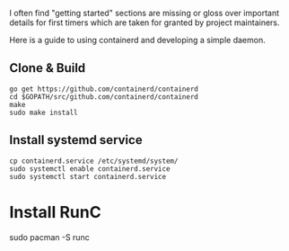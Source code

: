 
I often find "getting started" sections are missing or gloss over important details for first timers which are taken for granted by project maintainers.

Here is a guide to using containerd and developing a simple daemon.

## Clone & Build
```
go get https://github.com/containerd/containerd
cd $GOPATH/src/github.com/containerd/containerd
make
sudo make install
```

## Install systemd service
```
cp containerd.service /etc/systemd/system/
sudo systemctl enable containerd.service
sudo systemctl start containerd.service
```

# Install RunC
sudo pacman -S runc
